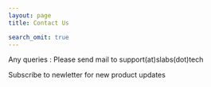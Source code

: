 ```yaml
---
layout: page
title: Contact Us

search_omit: true
---
```


Any queries : Please send mail to support(at)slabs(dot)tech

Subscribe to newletter for new product updates
